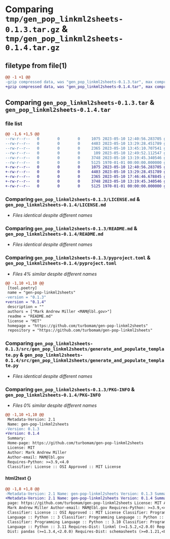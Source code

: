 # Comparing `tmp/gen_pop_linkml2sheets-0.1.3.tar.gz` & `tmp/gen_pop_linkml2sheets-0.1.4.tar.gz`

## filetype from file(1)

```diff
@@ -1 +1 @@
-gzip compressed data, was "gen_pop_linkml2sheets-0.1.3.tar", max compression
+gzip compressed data, was "gen_pop_linkml2sheets-0.1.4.tar", max compression
```

## Comparing `gen_pop_linkml2sheets-0.1.3.tar` & `gen_pop_linkml2sheets-0.1.4.tar`

### file list

```diff
@@ -1,6 +1,5 @@
--rw-r--r--   0        0        0     1075 2023-05-10 12:40:56.283705 gen_pop_linkml2sheets-0.1.3/LICENSE.md
--rw-r--r--   0        0        0     4403 2023-05-10 13:29:28.451789 gen_pop_linkml2sheets-0.1.3/README.md
--rw-r--r--   0        0        0     2365 2023-05-10 13:45:10.707541 gen_pop_linkml2sheets-0.1.3/pyproject.toml
--rw-r--r--   0        0        0      109 2023-05-10 12:49:52.112547 gen_pop_linkml2sheets-0.1.3/src/gen_pop_linkml2sheets/__init__.py
--rw-r--r--   0        0        0     3748 2023-05-10 13:19:45.340546 gen_pop_linkml2sheets-0.1.3/src/gen_pop_linkml2sheets/generate_and_populate_template.py
--rw-r--r--   0        0        0     5125 1970-01-01 00:00:00.000000 gen_pop_linkml2sheets-0.1.3/PKG-INFO
+-rw-r--r--   0        0        0     1075 2023-05-10 12:40:56.283705 gen_pop_linkml2sheets-0.1.4/LICENSE.md
+-rw-r--r--   0        0        0     4403 2023-05-10 13:29:28.451789 gen_pop_linkml2sheets-0.1.4/README.md
+-rw-r--r--   0        0        0     2365 2023-05-10 17:46:46.678845 gen_pop_linkml2sheets-0.1.4/pyproject.toml
+-rw-r--r--   0        0        0     3748 2023-05-10 13:19:45.340546 gen_pop_linkml2sheets-0.1.4/src/gen_pop_linkml2sheets/generate_and_populate_template.py
+-rw-r--r--   0        0        0     5125 1970-01-01 00:00:00.000000 gen_pop_linkml2sheets-0.1.4/PKG-INFO
```

### Comparing `gen_pop_linkml2sheets-0.1.3/LICENSE.md` & `gen_pop_linkml2sheets-0.1.4/LICENSE.md`

 * *Files identical despite different names*

### Comparing `gen_pop_linkml2sheets-0.1.3/README.md` & `gen_pop_linkml2sheets-0.1.4/README.md`

 * *Files identical despite different names*

### Comparing `gen_pop_linkml2sheets-0.1.3/pyproject.toml` & `gen_pop_linkml2sheets-0.1.4/pyproject.toml`

 * *Files 4% similar despite different names*

```diff
@@ -1,10 +1,10 @@
 [tool.poetry]
 name = "gen-pop-linkml2sheets"
-version = "0.1.3"
+version = "0.1.4"
 description = ""
 authors = ["Mark Andrew Miller <MAM@lbl.gov>"]
 readme = "README.md"
 license = "MIT"
 homepage = "https://github.com/turbomam/gen-pop-linkml2sheets"
 repository = "https://github.com/turbomam/gen-pop-linkml2sheets"
```

### Comparing `gen_pop_linkml2sheets-0.1.3/src/gen_pop_linkml2sheets/generate_and_populate_template.py` & `gen_pop_linkml2sheets-0.1.4/src/gen_pop_linkml2sheets/generate_and_populate_template.py`

 * *Files identical despite different names*

### Comparing `gen_pop_linkml2sheets-0.1.3/PKG-INFO` & `gen_pop_linkml2sheets-0.1.4/PKG-INFO`

 * *Files 0% similar despite different names*

```diff
@@ -1,10 +1,10 @@
 Metadata-Version: 2.1
 Name: gen-pop-linkml2sheets
-Version: 0.1.3
+Version: 0.1.4
 Summary: 
 Home-page: https://github.com/turbomam/gen-pop-linkml2sheets
 License: MIT
 Author: Mark Andrew Miller
 Author-email: MAM@lbl.gov
 Requires-Python: >=3.9,<4.0
 Classifier: License :: OSI Approved :: MIT License
```

#### html2text {}

```diff
@@ -1,8 +1,8 @@
-Metadata-Version: 2.1 Name: gen-pop-linkml2sheets Version: 0.1.3 Summary: Home-
+Metadata-Version: 2.1 Name: gen-pop-linkml2sheets Version: 0.1.4 Summary: Home-
 page: https://github.com/turbomam/gen-pop-linkml2sheets License: MIT Author:
 Mark Andrew Miller Author-email: MAM@lbl.gov Requires-Python: >=3.9,<4.0
 Classifier: License :: OSI Approved :: MIT License Classifier: Programming
 Language :: Python :: 3 Classifier: Programming Language :: Python :: 3.9
 Classifier: Programming Language :: Python :: 3.10 Classifier: Programming
 Language :: Python :: 3.11 Requires-Dist: linkml (>=1.5.2,<2.0.0) Requires-
 Dist: pandas (>=1.3.4,<2.0.0) Requires-Dist: schemasheets (>=0.1.21,<0.2.0)
```

